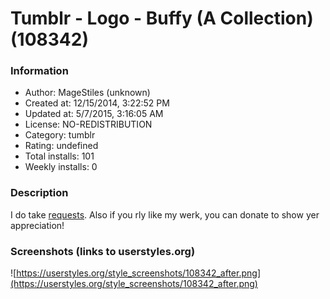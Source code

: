 # Tumblr - Logo - Buffy (A Collection) (108342)

### Information
- Author: MageStiles (unknown)
- Created at: 12/15/2014, 3:22:52 PM
- Updated at: 5/7/2015, 3:16:05 AM
- License: NO-REDISTRIBUTION
- Category: tumblr
- Rating: undefined
- Total installs: 101
- Weekly installs: 0


### Description
I do take <a href="http://cammerel.tumblr.com/FAQ">requests</a>. Also if you rly like my werk, you can donate to show yer appreciation!


### Screenshots (links to userstyles.org)
![https://userstyles.org/style_screenshots/108342_after.png](https://userstyles.org/style_screenshots/108342_after.png)


